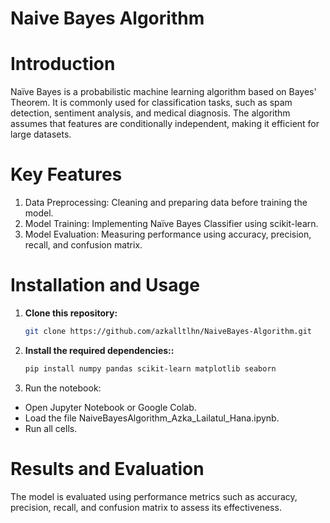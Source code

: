 # Naive Bayes Algorithm

# Introduction
Naïve Bayes is a probabilistic machine learning algorithm based on Bayes' Theorem. It is commonly used for classification tasks, such as spam detection, sentiment analysis, and medical diagnosis. The algorithm assumes that features are conditionally independent, making it efficient for large datasets.

# Key Features
1. Data Preprocessing: Cleaning and preparing data before training the model.
2. Model Training: Implementing Naïve Bayes Classifier using scikit-learn.
3. Model Evaluation: Measuring performance using accuracy, precision, recall, and confusion matrix.

# Installation and Usage
1. **Clone this repository:**
   ```bash
   git clone https://github.com/azkalltlhn/NaiveBayes-Algorithm.git

2. **Install the required dependencies::**
   ```bash
   pip install numpy pandas scikit-learn matplotlib seaborn

3. Run the notebook:
- Open Jupyter Notebook or Google Colab.
- Load the file NaiveBayesAlgorithm_Azka_Lailatul_Hana.ipynb.
- Run all cells.

# Results and Evaluation
The model is evaluated using performance metrics such as accuracy, precision, recall, and confusion matrix to assess its effectiveness.
